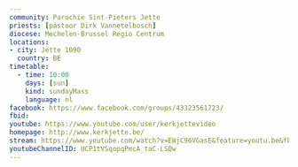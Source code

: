 ```yaml
---
community: Parochie Sint-Pieters Jette
priests: [pastoor Dirk Vannetelbosch]
diocese: Mechelen-Brussel Regio Centrum
locations:
- city: Jette 1090
  country: BE
timetable:
  - time: 10:00
    days: [sun]
    kind: sundayMass
    language: nl
facebook: https://www.facebook.com/groups/43323561723/
fbid:
youtube: https://www.youtube.com/user/kerkjettevideo
homepage: http://www.kerkjette.be/
stream: https://www.youtube.com/watch?v=EWjC96VGasE&feature=youtu.be&fbclid=IwAR3Q7lIhv9okOjk5GOnWo52Fna-8W1DyWhm_Fjn3Jhks9KCrCxpwZQk2DKM
youtubeChannelID: UCP1tVSqopqPmcA_taC-LSQw
---
```

